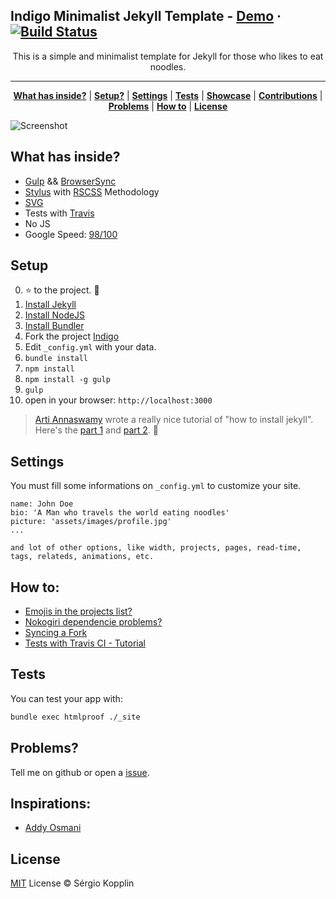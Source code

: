 ## Indigo Minimalist Jekyll Template - [Demo](http://sergiokopplin.github.io/indigo/) · [![Build Status](https://travis-ci.org/sergiokopplin/indigo.svg?branch=gh-pages)](https://travis-ci.org/sergiokopplin/indigo)

<p align="center">This is a simple and minimalist template for Jekyll for those who likes to eat noodles.</p>

***

<p align="center">
    <b><a href="README.md#what-has-inside">What has inside?</a></b>
    |
    <b><a href="README.md#setup">Setup?</a></b>
    |
    <b><a href="README.md#settings">Settings</a></b>
    |
    <b><a href="README.md#tests">Tests</a></b>
    |
    <b><a href="README.md#showcase">Showcase</a></b>
    |
    <b><a href="README.md#contributions">Contributions</a></b>
    |
    <b><a href="README.md#problems">Problems</a></b>
    |
    <b><a href="README.md#how-to">How to</a></b>
    |
    <b><a href="README.md#license">License</a></b>
</p>

![Screenshot](https://raw.githubusercontent.com/sergiokopplin/indigo/gh-pages/screen-shot.png)

## What has inside?

- [Gulp](http://gulpjs.com/) && [BrowserSync](https://www.browsersync.io/)
- [Stylus](http://stylus-lang.com/) with [RSCSS](http://rscss.io/) Methodology
- [SVG](https://www.w3.org/Graphics/SVG/)
- Tests with [Travis](https://travis-ci.org/)
- No JS
- Google Speed: [98/100](https://developers.google.com/speed/pagespeed/insights/?url=http%3A%2F%2Fsergiokopplin.github.io%2Findigo%2F)

## Setup

0. :star: to the project. :metal:
1. [Install Jekyll](http://jekyllrb.com)
2. [Install NodeJS](https://nodejs.org/)
3. [Install Bundler](http://bundler.io/)
4. Fork the project [Indigo](https://github.com/sergiokopplin/indigo/fork)
5. Edit `_config.yml` with your data.
6. `bundle install`
7. `npm install`
8. `npm install -g gulp`
9. `gulp`
10. open in your browser: `http://localhost:3000`

> [Arti Annaswamy](https://github.com/aannasw) wrote a really nice tutorial of "how to install jekyll". Here's the [part 1](http://artiannaswamy.com/build-a-github-blog-part-1) and [part 2](http://artiannaswamy.com/build-a-github-blog-part-2). :metal:

## Settings

You must fill some informations on `_config.yml` to customize your site.

```
name: John Doe
bio: 'A Man who travels the world eating noodles'
picture: 'assets/images/profile.jpg'
...

and lot of other options, like width, projects, pages, read-time, tags, relateds, animations, etc.
```

## How to:

- [Emojis in the projects list?](https://github.com/sergiokopplin/indigo/issues/72)
- [Nokogiri dependencie problems?](https://github.com/sergiokopplin/indigo/issues/81)
- [Syncing a Fork](https://help.github.com/articles/syncing-a-fork/)
- [Tests with Travis CI - Tutorial](http://www.raywenderlich.com/109418/travis-ci-tutorial)

## Tests

You can test your app with:

```bash
bundle exec htmlproof ./_site
````

## Problems?

Tell me on github or open a [issue](https://github.com/sergiokopplin/indigo/issues/new).

## Inspirations:
- [Addy Osmani](https://addyosmani.com/)

## License

[MIT](http://kopplin.mit-license.org/) License © Sérgio Kopplin

